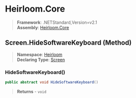 # Heirloom.Core

> **Framework**: .NETStandard,Version=v2.1  
> **Assembly**: [Heirloom.Core][0]

## Screen.HideSoftwareKeyboard (Method)

> **Namespace**: [Heirloom][0]  
> **Declaring Type**: [Screen][1]

### HideSoftwareKeyboard()

```cs
public abstract void HideSoftwareKeyboard()
```

> **Returns** - `void`

[0]: ../../../Heirloom.Core.md
[1]: ../Screen.md
